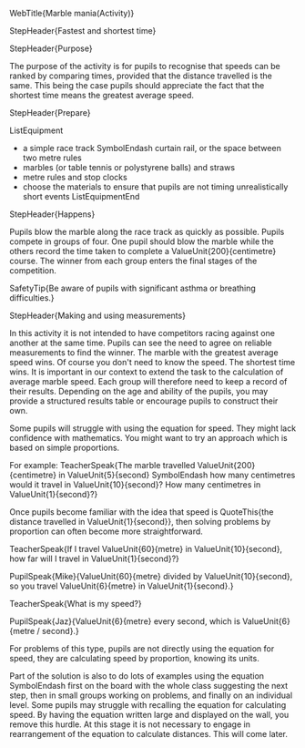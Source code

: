 WebTitle{Marble mania(Activity)}

StepHeader{Fastest and shortest time}

StepHeader{Purpose}

The purpose of the activity is for pupils to recognise that speeds can be ranked by comparing times, provided that the distance travelled is the same. This being the case pupils should appreciate the fact that the shortest time means the greatest average speed.

StepHeader{Prepare}

ListEquipment
- a simple race track SymbolEndash curtain rail, or the space between two metre rules
- marbles (or table tennis or polystyrene balls) and straws
- metre rules and stop clocks
- choose the materials to ensure that pupils are not timing unrealistically short events
ListEquipmentEnd

StepHeader{Happens}

Pupils blow the marble along the race track as quickly as possible. Pupils compete in groups of four. One pupil should blow the marble while the others record the time taken to complete a  ValueUnit{200}{centimetre} course. The winner from each group enters the final stages of the competition.

SafetyTip{Be aware of pupils with significant asthma or breathing difficulties.}

StepHeader{Making and using measurements}

In this activity it is not intended to have competitors racing against one another at the same time. Pupils can see the need to agree on reliable measurements to find the winner. The marble with the greatest average speed wins. Of course you don't need to know the speed. The shortest time wins. It is important in our context to extend the task to the calculation of average marble speed. Each group will therefore need to keep a record of their results. Depending on the age and ability of the pupils, you may provide a structured results table or encourage pupils to construct their own.

Some pupils will struggle with using the equation for speed. They might lack confidence with mathematics. You might want to try an approach which is based on simple proportions.

For example:
TeacherSpeak{The marble travelled ValueUnit{200}{centimetre} in ValueUnit{5}{second} SymbolEndash how many centimetres would it travel in ValueUnit{10}{second}? How many centimetres in ValueUnit{1}{second}?}

Once pupils become familiar with the idea that speed is QuoteThis{the distance travelled in ValueUnit{1}{second}}, then solving problems by proportion can often become more straightforward.

TeacherSpeak{If I travel ValueUnit{60}{metre} in ValueUnit{10}{second}, how far will I travel in ValueUnit{1}{second}?}

PupilSpeak{Mike}{ValueUnit{60}{metre} divided by ValueUnit{10}{second}, so you travel ValueUnit{6}{metre} in ValueUnit{1}{second}.}

TeacherSpeak{What is my speed?}

PupilSpeak{Jaz}{ValueUnit{6}{metre} every second, which is ValueUnit{6}{metre / second}.}

For problems of this type, pupils are not directly using the equation for speed, they are calculating speed by proportion, knowing its units.

Part of the solution is also to do lots of examples using the equation SymbolEndash first on the board with the whole class suggesting the next step, then in small groups working on problems, and finally on an individual level. Some pupils may struggle with recalling the equation for calculating speed. By having the equation written large and displayed on the wall, you remove this hurdle. At this stage it is not necessary to engage in rearrangement of the equation to calculate distances. This will come later.

